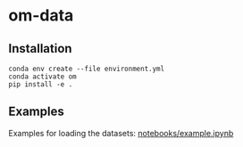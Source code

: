 # om-data

## Installation

```shell
conda env create --file environment.yml
conda activate om
pip install -e .
```

## Examples

Examples for loading the datasets: [notebooks/example.ipynb](notebooks/example.ipynb)
